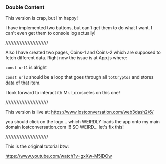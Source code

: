 ### Double Content

This version is crap, but I'm happy!

I have implemented two buttons, but can't get them to do what I want. I can't even get them to console log actually!

///////////////////////////

Also I have created two pages, Coins-1 and Coins-2 which are supposed to fetch different data.
Right now the issue is at App.js where:

`const url1` is alright 

`const url2` should be a loop that goes through all `totCryptos` and stores data of that item.

I look forward to interact ith Mr. Loxosceles on this one!

///////////////////////////

This version is live at:
https://www.lostconversation.com/web3dash2/6/

you should click on the logo... which WEIRDLY loads the app onto my main domain lostconversation.com !!! SO WEIRD... let's fix this!

///////////////////////////

This is the original tutorial btw:

https://www.youtube.com/watch?v=gxXw-M5lDOw

